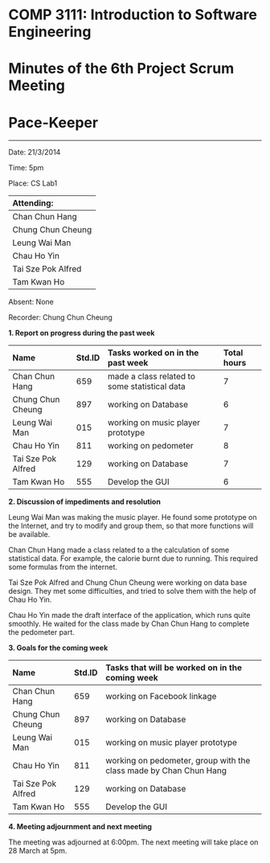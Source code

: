 # COMP 3111: Introduction to Software Engineering #
# Minutes of the 6th Project Scrum Meeting #

# Pace-Keeper #

---


Date: 21/3/2014

Time: 5pm

Place: CS Lab1

| **Attending:** |
|:---------------|
|Chan Chun Hang  |
|Chung Chun Cheung|
|Leung Wai Man   |
|Chau Ho Yin     |
|Tai Sze Pok Alfred|
|Tam Kwan Ho     |

Absent: None


Recorder: Chung Chun Cheung


**1. Report on progress during the past week**


| **Name** | **Std.ID** | **Tasks worked on in the past week**| **Total hours** |
|:---------|:-----------|:------------------------------------|:----------------|
|Chan Chun Hang|659         |made a class related to some statistical data|7                |
|Chung Chun Cheung|897         |working on Database                  |6                |
|Leung Wai Man|015         |working on music player prototype    |7                |
|Chau Ho Yin|811         |working on pedometer                 |8                |
|Tai Sze Pok Alfred|129         |working on Database                  |7                |
|Tam Kwan Ho|555         |Develop the GUI                      |6                |


**2. Discussion of impediments and resolution**

Leung Wai Man was making the music player. He found some prototype on the Internet, and try to modify and group them, so that more functions will be available.

Chan Chun Hang made a class related to a the calculation of some statistical data. For example, the calorie burnt due to running. This required some formulas from the internet.

Tai Sze Pok Alfred and Chung Chun Cheung were working on data base design. They met some difficulties, and tried to solve them with the help of Chau Ho Yin.

Chau Ho Yin made the draft interface of the application, which runs quite smoothly. He waited for the class made by Chan Chun Hang to complete the pedometer part.


**3. Goals for the coming week**

| **Name** | **Std.ID** | **Tasks that will be worked on in the coming week** |
|:---------|:-----------|:----------------------------------------------------|
|Chan Chun Hang|659         |working on Facebook linkage                          |
|Chung Chun Cheung|897         |working on Database                                  |
|Leung Wai Man|015         |working on music player prototype                    |
|Chau Ho Yin|811         |working on pedometer, group with the class made by Chan Chun Hang|
|Tai Sze Pok Alfred|129         |working on Database                                  |
|Tam Kwan Ho|555         |Develop the GUI                                      |

**4. Meeting adjournment and next meeting**

The meeting was adjourned at 6:00pm. The next meeting will take place on 28 March at 5pm.